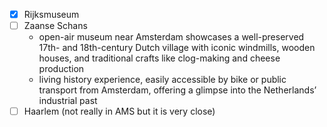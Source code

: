 - [x] Rijksmuseum
- [ ] Zaanse Schans
	- open-air museum near Amsterdam showcases a well-preserved 17th- and 18th-century Dutch village with iconic windmills, wooden houses, and traditional crafts like clog-making and cheese production
	- living history experience, easily accessible by bike or public transport from Amsterdam, offering a glimpse into the Netherlands’ industrial past
- [ ] Haarlem (not really in AMS but it is very close)